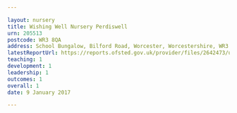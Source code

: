 ```yaml
---

layout: nursery
title: Wishing Well Nursery Perdiswell
urn: 205513
postcode: WR3 8QA
address: School Bungalow, Bilford Road, Worcester, Worcestershire, WR3 8QA
latestReportUrl: https://reports.ofsted.gov.uk/provider/files/2642473/urn/205513.pdf
teaching: 1
development: 1
leadership: 1
outcomes: 1
overall: 1
date: 9 January 2017

---
```

